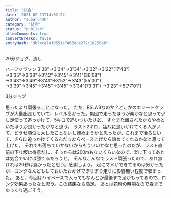 ```yaml
---
title: "試合"
date: '2021-02-13T14:02:24'
author: "subaru44k"
category: "試合"
status: "publish"
allowComments: true
convertBreaks: false
entryHash: "9b7ece7afd551c7466dde272c16256ab"
---
```

20分ジョグ、流し

ハーフマラソン
3'38"→3'34"→3'34"→3'32"→3'22"(17'43")
→3'35"→3'38"→3'42"→3'45"→3'41"(36'08")
→3'43"→3'49"→3'41"→3'52"→3'43"(55'00")
→3'39"→3'45"→3'45"→3'45"→3'34"(73'31")
→3'23"→5(77'01")

3分ジョグ

思ったより頑張ることになった。
ただ、RSLABなのか？どこかのエリートクラブが大量出走していて、レベル高かった。集団で走ったほうが楽かなと思って少し足使って追っかけて、5キロで追いついたけど、
すぐまた離されたからやめといたほうが良かったかなと思う。
ラスト2キロ、猛烈に追いかけてくる人がいて、どうせ順位も大したことないし諦めようかと思ったが、これまで後ろにいて、さらに追っかけてくるんだったらペース上げたら諦めてくれるかなと思って上げた。
それでも落ちていかないからもういいかなと思ったのだが、ラスト直前の下り坂は得意だし、そっからは200mもないくらいなので、楽に下ってあとは気合でいけば勝てるだろうと。
そんなこんなでラスト頑張ったので、あれ無ければ20秒は遅かったと思う。感謝しよう。
足にマメができてるのは分かったが、ロングなんどもしておいたおかげでぎりぎり走りに影響無い程度で収まった。
あと、今回はハイペースで入ってもなんとか最後まで足がもってるので、ロング効果あったなと思う。この結果なら満足。
あとは花粉の時期なので春までゆっくり過ごそう。
